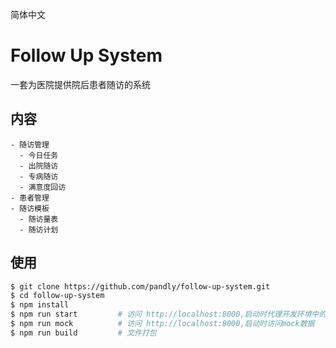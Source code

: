 简体中文

# Follow Up System

一套为医院提供院后患者随访的系统

## 内容

```
- 随访管理
  - 今日任务
  - 出院随访
  - 专病随访
  - 满意度回访
- 患者管理
- 随访模板
  - 随访量表
  - 随访计划
```

## 使用

```bash
$ git clone https://github.com/pandly/follow-up-system.git
$ cd follow-up-system
$ npm install
$ npm run start         # 访问 http://localhost:8000,启动时代理开发环境中的真实数据，如需更改代理接口地址，可以在.roadhogrc.mock.js中修改
$ npm run mock          # 访问 http://localhost:8000,启动时访问mock数据
$ npm run build         # 文件打包 
```


